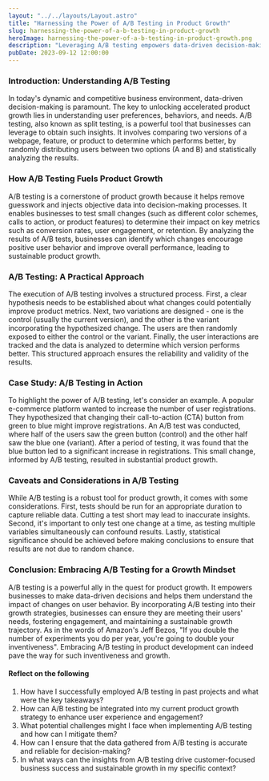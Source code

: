 ```yaml
---
layout: "../../layouts/Layout.astro"
title: "Harnessing the Power of A/B Testing in Product Growth"
slug: harnessing-the-power-of-a-b-testing-in-product-growth
heroImage: harnessing-the-power-of-a-b-testing-in-product-growth.png
description: "Leveraging A/B testing empowers data-driven decision-making for customer-focused business growth by optimizing product strategies and user engagement."
pubDate: 2023-09-12 12:00:00
---
```


### Introduction: Understanding A/B Testing

In today's dynamic and competitive business environment, data-driven decision-making is paramount. The key to unlocking accelerated product growth lies in understanding user preferences, behaviors, and needs. A/B testing, also known as split testing, is a powerful tool that businesses can leverage to obtain such insights. It involves comparing two versions of a webpage, feature, or product to determine which performs better, by randomly distributing users between two options (A and B) and statistically analyzing the results.

### How A/B Testing Fuels Product Growth

A/B testing is a cornerstone of product growth because it helps remove guesswork and injects objective data into decision-making processes. It enables businesses to test small changes (such as different color schemes, calls to action, or product features) to determine their impact on key metrics such as conversion rates, user engagement, or retention. By analyzing the results of A/B tests, businesses can identify which changes encourage positive user behavior and improve overall performance, leading to sustainable product growth.

### A/B Testing: A Practical Approach

The execution of A/B testing involves a structured process. First, a clear hypothesis needs to be established about what changes could potentially improve product metrics. Next, two variations are designed - one is the control (usually the current version), and the other is the variant incorporating the hypothesized change. The users are then randomly exposed to either the control or the variant. Finally, the user interactions are tracked and the data is analyzed to determine which version performs better. This structured approach ensures the reliability and validity of the results.

### Case Study: A/B Testing in Action

To highlight the power of A/B testing, let's consider an example. A popular e-commerce platform wanted to increase the number of user registrations. They hypothesized that changing their call-to-action (CTA) button from green to blue might improve registrations. An A/B test was conducted, where half of the users saw the green button (control) and the other half saw the blue one (variant). After a period of testing, it was found that the blue button led to a significant increase in registrations. This small change, informed by A/B testing, resulted in substantial product growth.

### Caveats and Considerations in A/B Testing

While A/B testing is a robust tool for product growth, it comes with some considerations. First, tests should be run for an appropriate duration to capture reliable data. Cutting a test short may lead to inaccurate insights. Second, it's important to only test one change at a time, as testing multiple variables simultaneously can confound results. Lastly, statistical significance should be achieved before making conclusions to ensure that results are not due to random chance.

### Conclusion: Embracing A/B Testing for a Growth Mindset

A/B testing is a powerful ally in the quest for product growth. It empowers businesses to make data-driven decisions and helps them understand the impact of changes on user behavior. By incorporating A/B testing into their growth strategies, businesses can ensure they are meeting their users' needs, fostering engagement, and maintaining a sustainable growth trajectory. As in the words of Amazon's Jeff Bezos, "If you double the number of experiments you do per year, you're going to double your inventiveness". Embracing A/B testing in product development can indeed pave the way for such inventiveness and growth.

#### Reflect on the following

1. How have I successfully employed A/B testing in past projects and what were the key takeaways?
2. How can A/B testing be integrated into my current product growth strategy to enhance user experience and engagement?
3. What potential challenges might I face when implementing A/B testing and how can I mitigate them?
4. How can I ensure that the data gathered from A/B testing is accurate and reliable for decision-making?
5. In what ways can the insights from A/B testing drive customer-focused business success and sustainable growth in my specific context?
